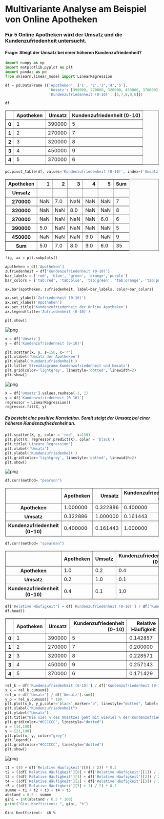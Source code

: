 # Multivariante Analyse am Beispiel von Online Apotheken
### Für 5 Online Apotheken wird der Umsatz und die Kundenzufriedenheit untersucht.
#### Frage: Steigt der Umsatz bei einer höheren Kundenzufriedenheit?


```python
import numpy as np
import matplotlib.pyplot as plt
import pandas as pd
from sklearn.linear_model import LinearRegression
```


```python
df = pd.DataFrame ({'Apotheken': ['1', '2','3','4','5'],
                    'Umsatz': [390000, 270000, 320000, 450000, 370000],
                    'Kundenzufriedenheit (0-10)': [5,7,8,9,6]})
```


```python
df
```




<div>
<table border="1" class="dataframe">
  <thead>
    <tr style="text-align: right;">
      <th></th>
      <th>Apotheken</th>
      <th>Umsatz</th>
      <th>Kundenzufriedenheit (0-10)</th>
    </tr>
  </thead>
  <tbody>
    <tr>
      <th>0</th>
      <td>1</td>
      <td>390000</td>
      <td>5</td>
    </tr>
    <tr>
      <th>1</th>
      <td>2</td>
      <td>270000</td>
      <td>7</td>
    </tr>
    <tr>
      <th>2</th>
      <td>3</td>
      <td>320000</td>
      <td>8</td>
    </tr>
    <tr>
      <th>3</th>
      <td>4</td>
      <td>450000</td>
      <td>9</td>
    </tr>
    <tr>
      <th>4</th>
      <td>5</td>
      <td>370000</td>
      <td>6</td>
    </tr>
  </tbody>
</table>
</div>




```python
pd.pivot_table(df, values='Kundenzufriedenheit (0-10)', index=['Umsatz'], columns=['Apotheken'], aggfunc='sum', margins=True, margins_name='Sum')
```




<div>

<table border="1" class="dataframe">
  <thead>
    <tr style="text-align: right;">
      <th>Apotheken</th>
      <th>1</th>
      <th>2</th>
      <th>3</th>
      <th>4</th>
      <th>5</th>
      <th>Sum</th>
    </tr>
    <tr>
      <th>Umsatz</th>
      <th></th>
      <th></th>
      <th></th>
      <th></th>
      <th></th>
      <th></th>
    </tr>
  </thead>
  <tbody>
    <tr>
      <th>270000</th>
      <td>NaN</td>
      <td>7.0</td>
      <td>NaN</td>
      <td>NaN</td>
      <td>NaN</td>
      <td>7</td>
    </tr>
    <tr>
      <th>320000</th>
      <td>NaN</td>
      <td>NaN</td>
      <td>8.0</td>
      <td>NaN</td>
      <td>NaN</td>
      <td>8</td>
    </tr>
    <tr>
      <th>370000</th>
      <td>NaN</td>
      <td>NaN</td>
      <td>NaN</td>
      <td>NaN</td>
      <td>6.0</td>
      <td>6</td>
    </tr>
    <tr>
      <th>390000</th>
      <td>5.0</td>
      <td>NaN</td>
      <td>NaN</td>
      <td>NaN</td>
      <td>NaN</td>
      <td>5</td>
    </tr>
    <tr>
      <th>450000</th>
      <td>NaN</td>
      <td>NaN</td>
      <td>NaN</td>
      <td>9.0</td>
      <td>NaN</td>
      <td>9</td>
    </tr>
    <tr>
      <th>Sum</th>
      <td>5.0</td>
      <td>7.0</td>
      <td>8.0</td>
      <td>9.0</td>
      <td>6.0</td>
      <td>35</td>
    </tr>
  </tbody>
</table>
</div>




```python
fig, ax = plt.subplots()

apotheken = df['Apotheken']
zufriedenheit = df['Kundenzufriedenheit (0-10)']
bar_labels = ['red', 'blue', 'green', 'orange','purple']
bar_colors = ['tab:red', 'tab:blue', 'tab:green', 'tab:orange', 'tab:purple']

ax.bar(apotheken, zufriedenheit, label=bar_labels, color=bar_colors)

ax.set_ylabel('Zufriedenheit (0-10)')
ax.set_xlabel('Apotheken')
ax.set_title('Kundenzufriedenheit der Online Apotheken')
ax.legend(title='Zufriedenheit (0-10)')

plt.show()
```


    
![png](Readme_files/Readme_5_0.png)
    



```python
x = df['Umsatz']
y = df['Kundenzufriedenheit (0-10)']

plt.scatter(x, y, s=150, c='r')
plt.xlabel('Umsatz der Apotheken')
plt.ylabel('Kundenzufriedenheit')
plt.title('Streudiagramm Kundenzufriedenheit und Umsatz')
plt.grid(color='lightgrey', linestyle='dotted', linewidth=2)
plt.show()
```


    
![png](Readme_files/Readme_6_0.png)
    



```python
X = df['Umsatz'].values.reshape(-1, 1)
y = df['Kundenzufriedenheit (0-10)']
regressor = LinearRegression()
regressor.fit(X, y)
```

##### Es besteht eine positive Korrelation. Somit steigt der Umsatz bei einer höheren Kundenzufriedenheit an.


```python
plt.scatter(X, y, color = 'red', s=150)
plt.plot(X, regressor.predict(X), color = 'black')
plt.title('Lineare Regression')
plt.xlabel('Umsatz')
plt.ylabel('Kundenzufriedenheit')
plt.grid(color='lightgrey', linestyle='dotted', linewidth=2)
plt.show()
```


    
![png](Readme_files/Readme_9_0.png)
    



```python
df.corr(method= "pearson")
```




<div>

<table border="1" class="dataframe">
  <thead>
    <tr style="text-align: right;">
      <th></th>
      <th>Apotheken</th>
      <th>Umsatz</th>
      <th>Kundenzufriedenheit (0-10)</th>
    </tr>
  </thead>
  <tbody>
    <tr>
      <th>Apotheken</th>
      <td>1.000000</td>
      <td>0.322886</td>
      <td>0.400000</td>
    </tr>
    <tr>
      <th>Umsatz</th>
      <td>0.322886</td>
      <td>1.000000</td>
      <td>0.161443</td>
    </tr>
    <tr>
      <th>Kundenzufriedenheit (0-10)</th>
      <td>0.400000</td>
      <td>0.161443</td>
      <td>1.000000</td>
    </tr>
  </tbody>
</table>
</div>




```python
df.corr(method= "spearman")
```




<div>

<table border="1" class="dataframe">
  <thead>
    <tr style="text-align: right;">
      <th></th>
      <th>Apotheken</th>
      <th>Umsatz</th>
      <th>Kundenzufriedenheit (0-10)</th>
    </tr>
  </thead>
  <tbody>
    <tr>
      <th>Apotheken</th>
      <td>1.0</td>
      <td>0.2</td>
      <td>0.4</td>
    </tr>
    <tr>
      <th>Umsatz</th>
      <td>0.2</td>
      <td>1.0</td>
      <td>0.1</td>
    </tr>
    <tr>
      <th>Kundenzufriedenheit (0-10)</th>
      <td>0.4</td>
      <td>0.1</td>
      <td>1.0</td>
    </tr>
  </tbody>
</table>
</div>




```python
df['Relative Häufigkeit'] = df['Kundenzufriedenheit (0-10)'] / df['Kundenzufriedenheit (0-10)'].sum()
df.head()
```




<div>

<table border="1" class="dataframe">
  <thead>
    <tr style="text-align: right;">
      <th></th>
      <th>Apotheken</th>
      <th>Umsatz</th>
      <th>Kundenzufriedenheit (0-10)</th>
      <th>Relative Häufigkeit</th>
    </tr>
  </thead>
  <tbody>
    <tr>
      <th>0</th>
      <td>1</td>
      <td>390000</td>
      <td>5</td>
      <td>0.142857</td>
    </tr>
    <tr>
      <th>1</th>
      <td>2</td>
      <td>270000</td>
      <td>7</td>
      <td>0.200000</td>
    </tr>
    <tr>
      <th>2</th>
      <td>3</td>
      <td>320000</td>
      <td>8</td>
      <td>0.228571</td>
    </tr>
    <tr>
      <th>3</th>
      <td>4</td>
      <td>450000</td>
      <td>9</td>
      <td>0.257143</td>
    </tr>
    <tr>
      <th>4</th>
      <td>5</td>
      <td>370000</td>
      <td>6</td>
      <td>0.171429</td>
    </tr>
  </tbody>
</table>
</div>




```python
rel_k = df['Kundenzufriedenheit (0-10)'] / df['Kundenzufriedenheit (0-10)'].sum() * 100
x_k = rel_k.cumsum()
rel_u = df['Umsatz'] / df['Umsatz'].sum()
y_p = rel_u.cumsum() * 100
plt.plot(x_k, y_p,color='black',marker="o", linestyle="dotted", label='Lorenzkurve')
plt.xlabel("Kundenzufriedenheit")
plt.ylabel("Umsatz")
plt.title("Wie viel % des Umsatzes geht mit wieviel % der Kundenzufriedenheit einher (Lorenzkurve)")
plt.grid(color="#CCCCCC", linestyle="dotted")
x = [14,100]
y = [21,100]
plt.plot(x, y, color="grey")
plt.legend()
plt.grid(color="#CCCCCC", linestyle="dotted")
plt.show()
```


    
![png](Readme_files/Readme_13_0.png)
    



```python
t1 = ((0 + df['Relative Häufigkeit'][0] / 2)) * 0.2
t2 = ((df['Relative Häufigkeit'][0] + df['Relative Häufigkeit'][1]) / 2) * 0.2
t3 = ((df['Relative Häufigkeit'][1] + df['Relative Häufigkeit'][2]) / 2) * 0.2
t4 = ((df['Relative Häufigkeit'][2] + df['Relative Häufigkeit'][3]) / 2) * 0.2
t5 = ((df['Relative Häufigkeit'][3] + 1) / 2) * 0.2
summe = t1 + t2 + t3 + t4 + t5
abstand = 0.5 - summe
gini = int(abstand / 0.5 * 100)
print("Gini Koeffizient: ", gini, "%")
```

    Gini Koeffizient:  46 %

